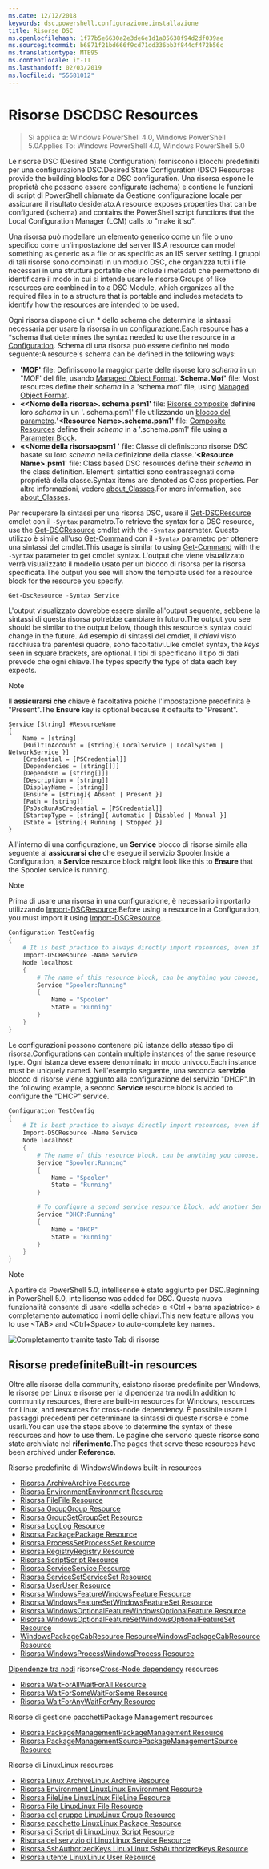 ```yaml
---
ms.date: 12/12/2018
keywords: dsc,powershell,configurazione,installazione
title: Risorse DSC
ms.openlocfilehash: 1f77b5e6630a2e3de6e1d1a05638f94d2df039ae
ms.sourcegitcommit: b6871f21bd666f9cd71dd336bb3f844cf472b56c
ms.translationtype: MTE95
ms.contentlocale: it-IT
ms.lasthandoff: 02/03/2019
ms.locfileid: "55681012"
---
```

# <a name="dsc-resources"></a><span data-ttu-id="f1917-103">Risorse DSC</span><span class="sxs-lookup"><span data-stu-id="f1917-103">DSC Resources</span></span>

><span data-ttu-id="f1917-104">Si applica a: Windows PowerShell 4.0, Windows PowerShell 5.0</span><span class="sxs-lookup"><span data-stu-id="f1917-104">Applies To: Windows PowerShell 4.0, Windows PowerShell 5.0</span></span>

<span data-ttu-id="f1917-105">Le risorse DSC (Desired State Configuration) forniscono i blocchi predefiniti per una configurazione DSC.</span><span class="sxs-lookup"><span data-stu-id="f1917-105">Desired State Configuration (DSC) Resources provide the building blocks for a DSC configuration.</span></span> <span data-ttu-id="f1917-106">Una risorsa espone le proprietà che possono essere configurate (schema) e contiene le funzioni di script di PowerShell chiamate da Gestione configurazione locale per assicurare il risultato desiderato.</span><span class="sxs-lookup"><span data-stu-id="f1917-106">A resource exposes properties that can be configured (schema) and contains the PowerShell script functions that the Local Configuration Manager (LCM) calls to "make it so".</span></span>

<span data-ttu-id="f1917-107">Una risorsa può modellare un elemento generico come un file o uno specifico come un'impostazione del server IIS.</span><span class="sxs-lookup"><span data-stu-id="f1917-107">A resource can model something as generic as a file or as specific as an IIS server setting.</span></span>  <span data-ttu-id="f1917-108">I gruppi di tali risorse sono combinati in un modulo DSC, che organizza tutti i file necessari in una struttura portatile che include i metadati che permettono di identificare il modo in cui si intende usare le risorse.</span><span class="sxs-lookup"><span data-stu-id="f1917-108">Groups of like resources are combined in to a DSC Module, which organizes all the required files in to a structure that is portable and includes metadata to identify how the resources are intended to be used.</span></span>

<span data-ttu-id="f1917-109">Ogni risorsa dispone di un \* dello schema che determina la sintassi necessaria per usare la risorsa in un [configurazione](../configurations/configurations.md).</span><span class="sxs-lookup"><span data-stu-id="f1917-109">Each resource has a \*schema that determines the syntax needed to use the resource in a [Configuration](../configurations/configurations.md).</span></span> <span data-ttu-id="f1917-110">Schema di una risorsa può essere definito nel modo seguente:</span><span class="sxs-lookup"><span data-stu-id="f1917-110">A resource's schema can be defined in the following ways:</span></span>

- <span data-ttu-id="f1917-111">**'MOF'** file: Definiscono la maggior parte delle risorse loro *schema* in un "MOF' del file, usando [Managed Object Format](/windows/desktop/wmisdk/managed-object-format--mof-).</span><span class="sxs-lookup"><span data-stu-id="f1917-111">**'Schema.Mof'** file: Most resources define their *schema* in a 'schema.mof' file, using [Managed Object Format](/windows/desktop/wmisdk/managed-object-format--mof-).</span></span>
- <span data-ttu-id="f1917-112">**«\<Nome della risorsa\>. schema.psm1'** file: [Risorse composite](../configurations/compositeConfigs.md) definire loro *schema* in un '<ResourceName>. schema.psm1' file utilizzando un [blocco del parametro](/powershell/module/microsoft.powershell.core/about/about_functions?view=powershell-6#functions-with-parameters).</span><span class="sxs-lookup"><span data-stu-id="f1917-112">**'\<Resource Name\>.schema.psm1'** file: [Composite Resources](../configurations/compositeConfigs.md) define their *schema* in a '<ResourceName>.schema.psm1' file using a [Parameter Block](/powershell/module/microsoft.powershell.core/about/about_functions?view=powershell-6#functions-with-parameters).</span></span>
- <span data-ttu-id="f1917-113">**«\<Nome della risorsa\>psm1 '** file: Classe di definiscono risorse DSC basate su loro *schema* nella definizione della classe.</span><span class="sxs-lookup"><span data-stu-id="f1917-113">**'\<Resource Name\>.psm1'** file: Class based DSC resources define their *schema* in the class definition.</span></span> <span data-ttu-id="f1917-114">Elementi sintattici sono contrassegnati come proprietà della classe.</span><span class="sxs-lookup"><span data-stu-id="f1917-114">Syntax items are denoted as Class properties.</span></span> <span data-ttu-id="f1917-115">Per altre informazioni, vedere [about_Classes](/powershell/module/psdesiredstateconfiguration/about/about_classes_and_dsc).</span><span class="sxs-lookup"><span data-stu-id="f1917-115">For more information, see [about_Classes](/powershell/module/psdesiredstateconfiguration/about/about_classes_and_dsc).</span></span>

<span data-ttu-id="f1917-116">Per recuperare la sintassi per una risorsa DSC, usare il [Get-DSCResource](/powershell/module/PSDesiredStateConfiguration/Get-DscResource) cmdlet con il `-Syntax` parametro.</span><span class="sxs-lookup"><span data-stu-id="f1917-116">To retrieve the syntax for a DSC resource, use the [Get-DSCResource](/powershell/module/PSDesiredStateConfiguration/Get-DscResource) cmdlet with the `-Syntax` parameter.</span></span> <span data-ttu-id="f1917-117">Questo utilizzo è simile all'uso [Get-Command](/powershell/module/microsoft.powershell.core/get-command) con il `-Syntax` parametro per ottenere una sintassi del cmdlet.</span><span class="sxs-lookup"><span data-stu-id="f1917-117">This usage is similar to using [Get-Command](/powershell/module/microsoft.powershell.core/get-command) with the `-Syntax` parameter to get cmdlet syntax.</span></span> <span data-ttu-id="f1917-118">L'output che viene visualizzato verrà visualizzato il modello usato per un blocco di risorsa per la risorsa specificata.</span><span class="sxs-lookup"><span data-stu-id="f1917-118">The output you see will show the template used for a resource block for the resource you specify.</span></span>

```powershell
Get-DscResource -Syntax Service
```

<span data-ttu-id="f1917-119">L'output visualizzato dovrebbe essere simile all'output seguente, sebbene la sintassi di questa risorsa potrebbe cambiare in futuro.</span><span class="sxs-lookup"><span data-stu-id="f1917-119">The output you see should be similar to the output below, though this resource's syntax could change in the future.</span></span> <span data-ttu-id="f1917-120">Ad esempio di sintassi del cmdlet, il *chiavi* visto racchiusa tra parentesi quadre, sono facoltativi.</span><span class="sxs-lookup"><span data-stu-id="f1917-120">Like cmdlet syntax, the *keys* seen in square brackets, are optional.</span></span> <span data-ttu-id="f1917-121">I tipi di specificano il tipo di dati prevede che ogni chiave.</span><span class="sxs-lookup"><span data-stu-id="f1917-121">The types specify the type of data each key expects.</span></span>

> [!NOTE]
> <span data-ttu-id="f1917-122">Il **assicurarsi che** chiave è facoltativa poiché l'impostazione predefinita è "Present".</span><span class="sxs-lookup"><span data-stu-id="f1917-122">The **Ensure** key is optional because it defaults to "Present".</span></span>

```output
Service [String] #ResourceName
{
    Name = [string]
    [BuiltInAccount = [string]{ LocalService | LocalSystem | NetworkService }]
    [Credential = [PSCredential]]
    [Dependencies = [string[]]]
    [DependsOn = [string[]]]
    [Description = [string]]
    [DisplayName = [string]]
    [Ensure = [string]{ Absent | Present }]
    [Path = [string]]
    [PsDscRunAsCredential = [PSCredential]]
    [StartupType = [string]{ Automatic | Disabled | Manual }]
    [State = [string]{ Running | Stopped }]
}
```

<span data-ttu-id="f1917-123">All'interno di una configurazione, un **Service** blocco di risorse simile alla seguente al **assicurarsi che** che esegue il servizio Spooler.</span><span class="sxs-lookup"><span data-stu-id="f1917-123">Inside a Configuration, a **Service** resource block might look like this to **Ensure** that the Spooler service is running.</span></span>

> [!NOTE]
> <span data-ttu-id="f1917-124">Prima di usare una risorsa in una configurazione, è necessario importarlo utilizzando [Import-DSCResource](../configurations/import-dscresource.md).</span><span class="sxs-lookup"><span data-stu-id="f1917-124">Before using a resource in a Configuration, you must import it using [Import-DSCResource](../configurations/import-dscresource.md).</span></span>

```powershell
Configuration TestConfig
{
    # It is best practice to always directly import resources, even if the resource is a built-in resource.
    Import-DSCResource -Name Service
    Node localhost
    {
        # The name of this resource block, can be anything you choose, as long as it is of type [String] as indicated by the schema.
        Service "Spooler:Running"
        {
            Name = "Spooler"
            State = "Running"
        }
    }
}
```

<span data-ttu-id="f1917-125">Le configurazioni possono contenere più istanze dello stesso tipo di risorsa.</span><span class="sxs-lookup"><span data-stu-id="f1917-125">Configurations can contain multiple instances of the same resource type.</span></span> <span data-ttu-id="f1917-126">Ogni istanza deve essere denominato in modo univoco.</span><span class="sxs-lookup"><span data-stu-id="f1917-126">Each instance must be uniquely named.</span></span> <span data-ttu-id="f1917-127">Nell'esempio seguente, una seconda **servizio** blocco di risorse viene aggiunto alla configurazione del servizio "DHCP".</span><span class="sxs-lookup"><span data-stu-id="f1917-127">In the following example, a second **Service** resource block is added to configure the "DHCP" service.</span></span>

```powershell
Configuration TestConfig
{
    # It is best practice to always directly import resources, even if the resource is a built-in resource.
    Import-DSCResource -Name Service
    Node localhost
    {
        # The name of this resource block, can be anything you choose, as long as it is of type [String] as indicated by the schema.
        Service "Spooler:Running"
        {
            Name = "Spooler"
            State = "Running"
        }

        # To configure a second service resource block, add another Service resource block and use a unique name.
        Service "DHCP:Running"
        {
            Name = "DHCP"
            State = "Running"
        }
    }
}
```

> [!NOTE]
> <span data-ttu-id="f1917-128">A partire da PowerShell 5.0, intellisense è stato aggiunto per DSC.</span><span class="sxs-lookup"><span data-stu-id="f1917-128">Beginning in PowerShell 5.0, intellisense was added for DSC.</span></span> <span data-ttu-id="f1917-129">Questa nuova funzionalità consente di usare \<della scheda\> e \<Ctrl + barra spaziatrice\> a completamento automatico i nomi delle chiavi.</span><span class="sxs-lookup"><span data-stu-id="f1917-129">This new feature allows you to use \<TAB\> and \<Ctrl+Space\> to auto-complete key names.</span></span>

![Completamento tramite tasto Tab di risorse](../media/resource-tabcompletion.png)

## <a name="built-in-resources"></a><span data-ttu-id="f1917-131">Risorse predefinite</span><span class="sxs-lookup"><span data-stu-id="f1917-131">Built-in resources</span></span>

<span data-ttu-id="f1917-132">Oltre alle risorse della community, esistono risorse predefinite per Windows, le risorse per Linux e risorse per la dipendenza tra nodi.</span><span class="sxs-lookup"><span data-stu-id="f1917-132">In addition to community resources, there are built-in resources for Windows, resources for Linux, and resources for cross-node dependency.</span></span> <span data-ttu-id="f1917-133">È possibile usare i passaggi precedenti per determinare la sintassi di queste risorse e come usarli.</span><span class="sxs-lookup"><span data-stu-id="f1917-133">You can use the steps above to determine the syntax of these resources and how to use them.</span></span> <span data-ttu-id="f1917-134">Le pagine che servono queste risorse sono state archiviate nel **riferimento**.</span><span class="sxs-lookup"><span data-stu-id="f1917-134">The pages that serve these resources have been archived under **Reference**.</span></span>

<span data-ttu-id="f1917-135">Risorse predefinite di Windows</span><span class="sxs-lookup"><span data-stu-id="f1917-135">Windows built-in resources</span></span>

* [<span data-ttu-id="f1917-136">Risorsa Archive</span><span class="sxs-lookup"><span data-stu-id="f1917-136">Archive Resource</span></span>](../reference/resources/windows/archiveResource.md)
* [<span data-ttu-id="f1917-137">Risorsa Environment</span><span class="sxs-lookup"><span data-stu-id="f1917-137">Environment Resource</span></span>](../reference/resources/windows/environmentResource.md)
* [<span data-ttu-id="f1917-138">Risorsa File</span><span class="sxs-lookup"><span data-stu-id="f1917-138">File Resource</span></span>](../reference/resources/windows/fileResource.md)
* [<span data-ttu-id="f1917-139">Risorsa Group</span><span class="sxs-lookup"><span data-stu-id="f1917-139">Group Resource</span></span>](../reference/resources/windows/groupResource.md)
* [<span data-ttu-id="f1917-140">Risorsa GroupSet</span><span class="sxs-lookup"><span data-stu-id="f1917-140">GroupSet Resource</span></span>](../reference/resources/windows/groupSetResource.md)
* [<span data-ttu-id="f1917-141">Risorsa Log</span><span class="sxs-lookup"><span data-stu-id="f1917-141">Log Resource</span></span>](../reference/resources/windows/logResource.md)
* [<span data-ttu-id="f1917-142">Risorsa Package</span><span class="sxs-lookup"><span data-stu-id="f1917-142">Package Resource</span></span>](../reference/resources/windows/packageResource.md)
* [<span data-ttu-id="f1917-143">Risorsa ProcessSet</span><span class="sxs-lookup"><span data-stu-id="f1917-143">ProcessSet Resource</span></span>](../reference/resources/windows/ProcessSetResource.md)
* [<span data-ttu-id="f1917-144">Risorsa Registry</span><span class="sxs-lookup"><span data-stu-id="f1917-144">Registry Resource</span></span>](../reference/resources/windows/registryResource.md)
* [<span data-ttu-id="f1917-145">Risorsa Script</span><span class="sxs-lookup"><span data-stu-id="f1917-145">Script Resource</span></span>](../reference/resources/windows/scriptResource.md)
* [<span data-ttu-id="f1917-146">Risorsa Service</span><span class="sxs-lookup"><span data-stu-id="f1917-146">Service Resource</span></span>](../reference/resources/windows/serviceResource.md)
* [<span data-ttu-id="f1917-147">Risorsa ServiceSet</span><span class="sxs-lookup"><span data-stu-id="f1917-147">ServiceSet Resource</span></span>](../reference/resources/windows/serviceSetResource.md)
* [<span data-ttu-id="f1917-148">Risorsa User</span><span class="sxs-lookup"><span data-stu-id="f1917-148">User Resource</span></span>](../reference/resources/windows/userResource.md)
* [<span data-ttu-id="f1917-149">Risorsa WindowsFeature</span><span class="sxs-lookup"><span data-stu-id="f1917-149">WindowsFeature Resource</span></span>](../reference/resources/windows/windowsFeatureResource.md)
* [<span data-ttu-id="f1917-150">Risorsa WindowsFeatureSet</span><span class="sxs-lookup"><span data-stu-id="f1917-150">WindowsFeatureSet Resource</span></span>](../reference/resources/windows/windowsFeatureSetResource.md)
* [<span data-ttu-id="f1917-151">Risorsa WindowsOptionalFeature</span><span class="sxs-lookup"><span data-stu-id="f1917-151">WindowsOptionalFeature Resource</span></span>](../reference/resources/windows/windowsOptionalFeatureResource.md)
* [<span data-ttu-id="f1917-152">Risorsa WindowsOptionalFeatureSet</span><span class="sxs-lookup"><span data-stu-id="f1917-152">WindowsOptionalFeatureSet Resource</span></span>](../reference/resources/windows/windowsOptionalFeatureSetResource.md)
* [<span data-ttu-id="f1917-153">WindowsPackageCabResource Resource</span><span class="sxs-lookup"><span data-stu-id="f1917-153">WindowsPackageCabResource Resource</span></span>](../reference/resources/windows/windowsPackageCabResource.md)
* [<span data-ttu-id="f1917-154">Risorsa WindowsProcess</span><span class="sxs-lookup"><span data-stu-id="f1917-154">WindowsProcess Resource</span></span>](../reference/resources/windows/windowsProcessResource.md)

<span data-ttu-id="f1917-155">[Dipendenze tra nodi](../configurations/crossNodeDependencies.md) risorse</span><span class="sxs-lookup"><span data-stu-id="f1917-155">[Cross-Node dependency](../configurations/crossNodeDependencies.md) resources</span></span>

* [<span data-ttu-id="f1917-156">Risorsa WaitForAll</span><span class="sxs-lookup"><span data-stu-id="f1917-156">WaitForAll Resource</span></span>](../reference/resources/windows/waitForAllResource.md)
* [<span data-ttu-id="f1917-157">Risorsa WaitForSome</span><span class="sxs-lookup"><span data-stu-id="f1917-157">WaitForSome Resource</span></span>](../reference/resources/windows/waitForSomeResource.md)
* [<span data-ttu-id="f1917-158">Risorsa WaitForAny</span><span class="sxs-lookup"><span data-stu-id="f1917-158">WaitForAny Resource</span></span>](../reference/resources/windows/waitForAnyResource.md)

<span data-ttu-id="f1917-159">Risorse di gestione pacchetti</span><span class="sxs-lookup"><span data-stu-id="f1917-159">Package Management resources</span></span>

* [<span data-ttu-id="f1917-160">Risorsa PackageManagement</span><span class="sxs-lookup"><span data-stu-id="f1917-160">PackageManagement Resource</span></span>](../reference/resources/packagemanagement/PackageManagementDscResource.md)
* [<span data-ttu-id="f1917-161">Risorsa PackageManagementSource</span><span class="sxs-lookup"><span data-stu-id="f1917-161">PackageManagementSource Resource</span></span>](../reference/resources/packagemanagement/PackageManagementSourceDscResource.md)

<span data-ttu-id="f1917-162">Risorse di Linux</span><span class="sxs-lookup"><span data-stu-id="f1917-162">Linux resources</span></span>

* [<span data-ttu-id="f1917-163">Risorsa Linux Archive</span><span class="sxs-lookup"><span data-stu-id="f1917-163">Linux Archive Resource</span></span>](../reference/resources/linux/lnxArchiveResource.md)
* [<span data-ttu-id="f1917-164">Risorsa Environment Linux</span><span class="sxs-lookup"><span data-stu-id="f1917-164">Linux Environment Resource</span></span>](../reference/resources/linux/lnxEnvironmentResource.md)
* [<span data-ttu-id="f1917-165">Risorsa FileLine Linux</span><span class="sxs-lookup"><span data-stu-id="f1917-165">Linux FileLine Resource</span></span>](../reference/resources/linux/lnxFileLineResource.md)
* [<span data-ttu-id="f1917-166">Risorsa File Linux</span><span class="sxs-lookup"><span data-stu-id="f1917-166">Linux File Resource</span></span>](../reference/resources/linux/lnxFileResource.md)
* [<span data-ttu-id="f1917-167">Risorsa del gruppo Linux</span><span class="sxs-lookup"><span data-stu-id="f1917-167">Linux Group Resource</span></span>](../reference/resources/linux/lnxGroupResource.md)
* [<span data-ttu-id="f1917-168">Risorse pacchetto Linux</span><span class="sxs-lookup"><span data-stu-id="f1917-168">Linux Package Resource</span></span>](../reference/resources/linux/lnxPackageResource.md)
* [<span data-ttu-id="f1917-169">Risorsa di Script di Linux</span><span class="sxs-lookup"><span data-stu-id="f1917-169">Linux Script Resource</span></span>](../reference/resources/linux/lnxScriptResource.md)
* [<span data-ttu-id="f1917-170">Risorsa del servizio di Linux</span><span class="sxs-lookup"><span data-stu-id="f1917-170">Linux Service Resource</span></span>](../reference/resources/linux/lnxServiceResource.md)
* [<span data-ttu-id="f1917-171">Risorsa SshAuthorizedKeys Linux</span><span class="sxs-lookup"><span data-stu-id="f1917-171">Linux SshAuthorizedKeys Resource</span></span>](../reference/resources/linux/lnxSshAuthorizedKeysResource.md)
* [<span data-ttu-id="f1917-172">Risorsa utente Linux</span><span class="sxs-lookup"><span data-stu-id="f1917-172">Linux User Resource</span></span>](../reference/resources/linux/lnxUserResource.md)
